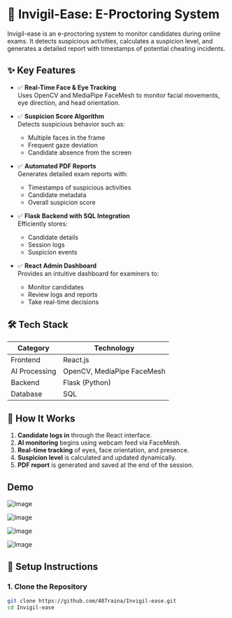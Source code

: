 # 📸 Invigil-Ease: E-Proctoring System
Invigil-ease is an e-proctoring system to monitor candidates during online exams. It detects suspicious activities, calculates a suspicion level, and generates a detailed report with timestamps of potential cheating incidents.

## ✨ Key Features

- ✅ **Real-Time Face & Eye Tracking**  
  Uses OpenCV and MediaPipe FaceMesh to monitor facial movements, eye direction, and head orientation.

- ✅ **Suspicion Score Algorithm**  
  Detects suspicious behavior such as:
  - Multiple faces in the frame
  - Frequent gaze deviation
  - Candidate absence from the screen

- ✅ **Automated PDF Reports**  
  Generates detailed exam reports with:
  - Timestamps of suspicious activities
  - Candidate metadata
  - Overall suspicion score

- ✅ **Flask Backend with SQL Integration**  
  Efficiently stores:
  - Candidate details
  - Session logs
  - Suspicion events

- ✅ **React Admin Dashboard**  
  Provides an intuitive dashboard for examiners to:
  - Monitor candidates
  - Review logs and reports
  - Take real-time decisions

## 🛠 Tech Stack

| Category       | Technology                |
|----------------|---------------------------|
| Frontend       | React.js                  |
| AI Processing  | OpenCV, MediaPipe FaceMesh|
| Backend        | Flask (Python)            |
| Database       | SQL                       |

## 🚀 How It Works

1. **Candidate logs in** through the React interface.
2. **AI monitoring** begins using webcam feed via FaceMesh.
3. **Real-time tracking** of eyes, face orientation, and presence.
4. **Suspicion level** is calculated and updated dynamically.
5. **PDF report** is generated and saved at the end of the session.

## Demo

![Image](https://github.com/user-attachments/assets/ec648c69-9cd7-4912-8d5e-ee7fb38385bb)

![Image](https://github.com/user-attachments/assets/a411a19d-e8ae-42f0-8d80-41af930b2f42)

![Image](https://github.com/user-attachments/assets/6e6ee0c8-93a7-4c44-b004-5492704153ae)

![Image](https://github.com/user-attachments/assets/e457adcb-85b2-4081-90ea-ee598c040084)

## 🧪 Setup Instructions

### 1. Clone the Repository
```bash
git clone https://github.com/407raina/Invigil-ease.git
cd Invigil-ease


